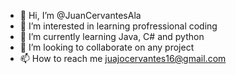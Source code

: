 - 👋 Hi, I’m @JuanCervantesAla
- 👀 I’m interested in learning profressional coding
- 🌱 I’m currently learning Java, C# and python
- 💞️ I’m looking to collaborate on any project
- 📫 How to reach me juajocervantes16@gmail.com

<!---
JuanCervantesAla/JuanCervantesAla is a ✨ special ✨ repository because its `README.md` (this file) appears on your GitHub profile.
You can click the Preview link to take a look at your changes.
--->
